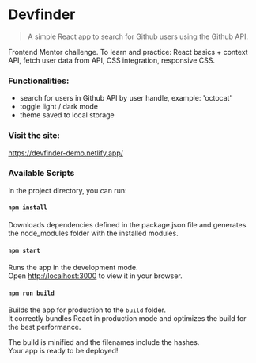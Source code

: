 # Devfinder

> A simple React app to search for Github users using the Github API.

Frontend Mentor challenge. To learn and practice: React basics + context API,
fetch user data from API, CSS integration, responsive CSS.

### Functionalities:

- search for users in Github API by user handle, example: 'octocat'
- toggle light / dark mode
- theme saved to local storage

### Visit the site:

https://devfinder-demo.netlify.app/

### Available Scripts

In the project directory, you can run:

#### `npm install`

Downloads dependencies defined in the package.json file and generates the
node_modules folder with the installed modules.

#### `npm start`

Runs the app in the development mode.\
Open [http://localhost:3000](http://localhost:3000) to view it in your browser.

#### `npm run build`

Builds the app for production to the `build` folder.\
It correctly bundles React in production mode and optimizes the build for the best
performance.

The build is minified and the filenames include the hashes.\
Your app is ready to be deployed!
